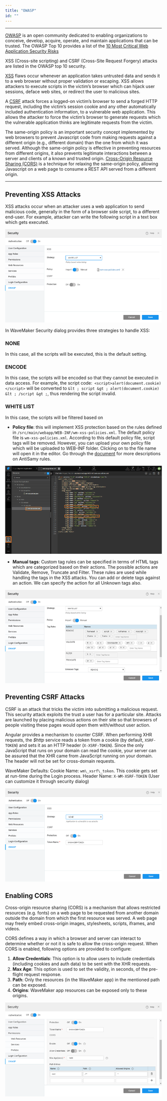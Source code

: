 ```yaml
---
title: "OWASP"
id: ""
---
```

---

[OWASP](https://www.owasp.org/index.php/About_OWASP) is an open community dedicated to enabling organizations to conceive, develop, acquire, operate, and maintain applications that can be trusted. The OWASP Top 10 provides a list of the [10 Most Critical Web Application Security Risks](https://www.owasp.org/index.php/Category:OWASP_Top_Ten_Project)

XSS (Cross-site scripting) and CSRF (Cross-Site Request Forgery) attacks are listed in the OWASP top 10 security.

[XSS](https://www.owasp.org/index.php/Top_10_2013-A3-Cross-Site_Scripting_(XSS)) flaws occur whenever an application takes untrusted data and sends it to a web browser without proper validation or escaping. XSS allows attackers to execute scripts in the victim’s browser which can hijack user sessions, deface web sites, or redirect the user to malicious sites.

A [CSRF](https://www.owasp.org/index.php/Top_10_2013-A8-Cross-Site_Request_Forgery_(CSRF)) attack forces a logged-on victim’s browser to send a forged HTTP request, including the victim’s session cookie and any other automatically included authentication information, to a vulnerable web application. This allows the attacker to force the victim’s browser to generate requests which the vulnerable application thinks are legitimate requests from the victim.

The same-origin policy is an important security concept implemented by web browsers to prevent Javascript code from making requests against a different origin (e.g., different domain) than the one from which it was served. Although the same-origin policy is effective in preventing resources from different origins, it also prevents legitimate interactions between a server and clients of a known and trusted origin. [Cross-Origin Resource Sharing (CORS)](https://spring.io/understanding/CORS) is a technique for relaxing the same-origin policy, allowing Javascript on a web page to consume a REST API served from a different origin.

---

## Preventing XSS Attacks

XSS attacks occur when an attacker uses a web application to send malicious code, generally in the form of a browser side script, to a different end-user. For example, attacker can write the following script in a text box <script>alert(document.cookie)</script> which gets executed.

[![](/learn/assets/security_OWSP_XSS.png)](/learn/assets/security_OWSP_XSS.png) 

In WaveMaker Security dialog provides three strategies to handle XSS:

### NONE
In this case, all the scripts will be executed, this is the default setting.

### ENCODE
In this case, the scripts will be encoded so that they cannot be executed in data access. For example, the script code:` <script>alert(document.cookie)</script>` will be converted to `&lt ; script &gt ; alert(document.cookie) &lt ; /script &gt ;`, thus rendering the script invalid.
### WHITE LIST
In this case, the scripts will be filtered based on
- **Policy file**: this will implement XSS protection based on the rules defined in `/src/main/webapp/WEB-INF/wm-xss-policies.xml`. The default policy file is `wm-xss-policies.xml`. According to this default policy file, script tags will be removed. However, you can upload your own policy file which will be uploaded to WEB-INF folder. Clicking on to the file name will open it in the editor. Go through the [document](/learn/app-development/app-security/xss-antisamy-policy-configuration/) for more descriptions on AntiSamy rules. 

[![](/learn/assets/security_OWSP_XSSpolicy.png)](/learn/assets/security_OWSP_XSSpolicy.png)

- **Manual tags**: Custom tag rules can be specified in terms of HTML tags which are categorized based on their actions. The possible actions are Validate, Remove, Truncate and Filter. These rules are used while handling the tags in the XSS attacks. You can add or delete tags against an action. We can specify the action for all Unknown tags also. 

[![](/learn/assets/security_OWSP_XSStags.png)](/learn/assets/security_OWSP_XSStags.png)

## Preventing CSRF Attacks

CSRF is an attack that tricks the victim into submitting a malicious request. This security attack exploits the trust a user has for a particular site. Attacks are launched by placing malicious actions on their site so that browsers of people visiting these pages would open them with/without user action.

Angular provides a mechanism to counter CSRF. When performing XHR requests, the _$http_ service reads a token from a cookie (by default, `XSRF-TOKEN`) and sets it as an HTTP header (`X-XSRF-TOKEN`). Since the only JavaScript that runs on your domain can read the cookie, your server can be assured that the XHR came from JavaScript running on your domain. The header will not be set for cross-domain requests.

WaveMaker Defaults: Cookie Name: `wm\_xsrf\_token`. This cookie gets set at run-time during the Login process. Header Name: `X-WM-XSRF-TOKEN` (User can customize it through security dialog)

[![](/learn/assets/security_OWSP_CSRF.png)](/learn/assets/security_OWSP_CSRF.png)

## Enabling CORS

Cross-origin resource sharing (CORS) is a mechanism that allows restricted resources (e.g. fonts) on a web page to be requested from another domain outside the domain from which the first resource was served. A web page may freely embed cross-origin images, stylesheets, scripts, iframes, and videos.

CORS defines a way in which a browser and server can interact to determine whether or not it is safe to allow the cross-origin request. When CORS is enabled, following options are provided to configure:

1. **Allow Credentials**: This option is to allow users to include credentials (including cookies and auth data) to be sent with the XHR requests.
2. **Max Age**: This option is used to set the validity, in seconds, of the pre-flight request response.
3. **Path**: Only the resources (in the WaveMaker app) in the mentioned path can be exposed.
4. **Origins**: WaveMaker app resources can be exposed only to these origins.

[![](/learn/assets/security_OWSP_CORS.png)](/learn/assets/security_OWSP_CORS.png)

